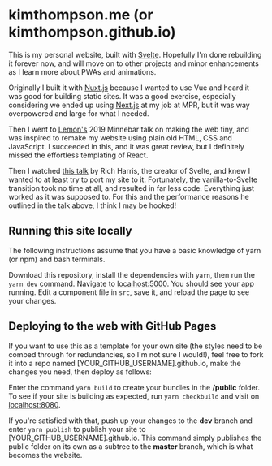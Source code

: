 # kimthompson.me (or kimthompson.github.io) 

This is my personal website, built with [Svelte](https://svelte.dev/). Hopefully I'm done rebuilding it forever now, and will move on to other projects and minor enhancements as I learn more about PWAs and animations.

Originally I built it with [Nuxt.js](https://nuxtjs.org) because I wanted to use Vue and heard it was good for building static sites. It was a good exercise, especially considering we ended up using [Next.js](https://nextjs.org) at my job at MPR, but it was way overpowered and large for what I needed.

Then I went to [Lemon's](https://ahoylemon.xyz) 2019 Minnebar talk on making the web tiny, and was inspired to remake my website using plain old HTML, CSS and JavaScript. I succeeded in this, and it was great review, but I definitely missed the effortless templating of React.

Then I watched [this talk](https://www.youtube.com/watch?v=AdNJ3fydeao) by Rich Harris, the creator of Svelte, and knew I wanted to at least try to port my site to it. Fortunately, the vanilla-to-Svelte transition took no time at all, and resulted in far less code. Everything just worked as it was supposed to. For this and the performance reasons he outlined in the talk above, I think I may be hooked!

## Running this site locally

The following instructions assume that you have a basic knowledge of yarn (or npm) and bash terminals.

Download this repository, install the dependencies with `yarn`, then run the `yarn dev` command. Navigate to [localhost:5000](http://localhost:5000). You should see your app running. Edit a component file in `src`, save it, and reload the page to see your changes.

## Deploying to the web with GitHub Pages

If you want to use this as a template for your own site (the styles need to be combed through for redundancies, so I'm not sure I would!), feel free to fork it into a repo named [YOUR_GITHUB_USERNAME].github.io, make the changes you need, then deploy as follows:

Enter the command `yarn build` to create your bundles in the **/public** folder. To see if your site is building as expected, run `yarn checkbuild` and visit on [localhost:8080](http://localhost:8080).

If you're satisfied with that, push up your changes to the **dev** branch and enter `yarn publish` to publish your site to [YOUR_GITHUB_USERNAME].github.io. This command simply publishes the public folder on its own as a subtree to the **master** branch, which is what becomes the website.
